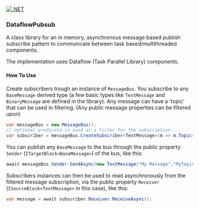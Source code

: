 [![.NET](https://github.com/dmdevelopment-com/DataflowPubsub/actions/workflows/dotnet.yml/badge.svg)](https://github.com/dmdevelopment-com/DataflowPubsub/actions/workflows/dotnet.yml)

### DataflowPubsub 

A class library for an in memory, asynchronous message based publish subscribe pattern to communicate between task based/multithreaded components. 

The implementation uses Dataflow (Task Parallel Library) components.

#### How To Use

Create subscribers trough an instance of `MessageBus`. You subscribe to any `BaseMessage` derived type (a few basic types like `TextMessage` and `BinaryMessage` are defined in the library). Any message can have a 'topic' that can be used in filtering. (Any public message properties can be filtered upon)

```csharp
var messageBus = new MessageBus();
// optional predicate is used as a filter for the subscription
var subscriber = messageBus.CreateSubscriber<TextMessage>(m => m.Topic=="MyTopic"); 
```

You can publish any `BaseMessage` to the bus through the public property `Sender` (`ITargetBlock<BaseMessage>`) of the bus, like this:
```csharp
await messageBus.Sender.SendAsync(new TextMessage("My Message","MyTopic"));
```

Subscribers instances can then be used to read asynchronously from the filtered message subscription, via the public property `Receiver` (`ISourceBlock<TextMessage>` in this case), like this:

```csharp
var message = await subscriber.Receiver.ReceiveAsync();
```
